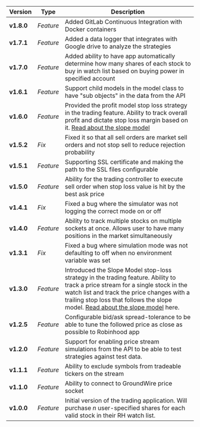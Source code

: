| Version              | Type      | Description                                                                                               |
| -------------------- | --------- | --------------------------------------------------------------------------------------------------------- |
| **v1.8.0**           | *Feature* | Added GitLab Continuous Integration with Docker containers                                                |
| **v1.7.1**           | *Feature* | Added a data logger that integrates with Google drive to analyze the strategies                           |
| **v1.7.0**           | *Feature* | Added ability to have app automatically determine how many shares of each stock to buy in watch list based on buying power in specified account |
| **v1.6.1**           | *Feature* | Support child models in the model class to have "sub objects" in the data from the API                    |
| **v1.6.0**           | *Feature* | Provided the profit model stop loss strategy in the trading feature.  Ability to track overall profit and dictate stop loss margin based on it. [Read about the slope model](./strategies/README.md) |
| **v1.5.2**           | *Fix*     | Fixed it so that all sell orders are market sell orders and not stop sell to reduce rejection probability |
| **v1.5.1**           | *Feature* | Supporting SSL certificate and making the path to the SSL files configurable                              |
| **v1.5.0**           | *Feature* | Ability for the trading controller to execute sell order when stop loss value is hit by the best ask price |
| **v1.4.1**           | *Fix*     | Fixed a bug where the simulator was not logging the correct mode on or off                                |
| **v1.4.0**           | *Feature* | Ability to track multiple stocks on multiple sockets at once.  Allows user to have many positions in the market simultaneously |
| **v1.3.1**           | *Fix*     | Fixed a bug where simulation mode was not defaulting to off when no environment variable was set |
| **v1.3.0**           | *Feature* | Introduced the Slope Model stop-loss strategy in the trading feature.  Ability to track a price stream for a single stock in the watch list and track the price changes with a trailing stop loss that follows the slope model.  [Read about the slope model](./strategies/README.md) here. |
| **v1.2.5**           | *Feature* | Configurable bid/ask spread-tolerance to be able to tune the followed price as close as possible to Robinhood app |
| **v1.2.0**           | *Feature* | Support for enabling price stream simulations from the API to be able to test strategies against test data. |
| **v1.1.1**           | *Feature* | Ability to exclude symbols from tradeable tickers on the stream |
| **v1.1.0**           | *Feature* | Ability to connect to GroundWire price socket |
| **v1.0.0**           | *Feature* | Initial version of the trading application.  Will purchase *n* user-specified shares for each valid stock in their RH watch list. |